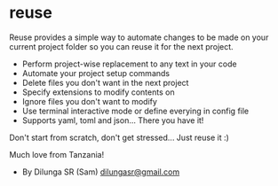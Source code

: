# reuse

Reuse provides a simple way to automate changes to be made on your current project folder so you can reuse it for the next project.

- Perform project-wise replacement to any text in your code
- Automate your project setup commands
- Delete files you don't want in the next project
- Specify extensions to modify contents on
- Ignore files you don't want to modify
- Use terminal interactive mode or define everying in config file
- Supports yaml, toml and json... There you have it! 

Don't start from scratch, don't get stressed...
Just reuse it :)

Much love from Tanzania!
- By Dilunga SR (Sam) <dilungasr@gmail.com>
